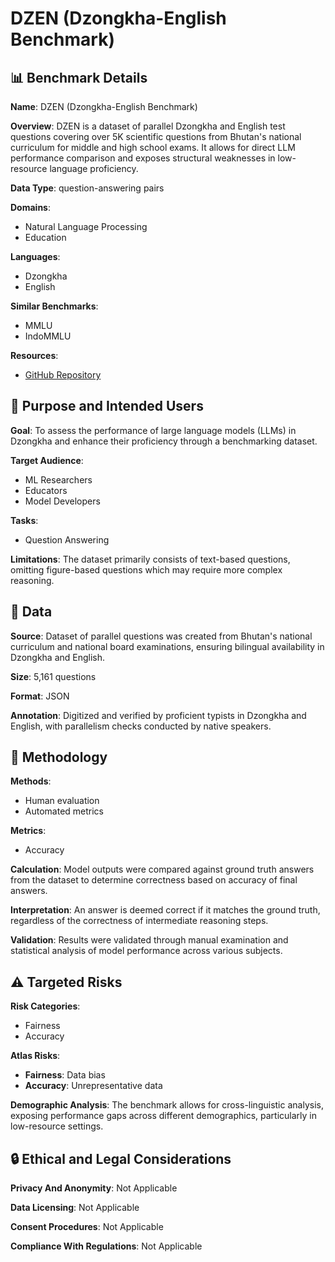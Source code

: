 # DZEN (Dzongkha-English Benchmark)

## 📊 Benchmark Details

**Name**: DZEN (Dzongkha-English Benchmark)

**Overview**: DZEN is a dataset of parallel Dzongkha and English test questions covering over 5K scientific questions from Bhutan's national curriculum for middle and high school exams. It allows for direct LLM performance comparison and exposes structural weaknesses in low-resource language proficiency.

**Data Type**: question-answering pairs

**Domains**:
- Natural Language Processing
- Education

**Languages**:
- Dzongkha
- English

**Similar Benchmarks**:
- MMLU
- IndoMMLU

**Resources**:
- [GitHub Repository](https://github.com/kraritt/llm_dzongkha_evaluation)

## 🎯 Purpose and Intended Users

**Goal**: To assess the performance of large language models (LLMs) in Dzongkha and enhance their proficiency through a benchmarking dataset.

**Target Audience**:
- ML Researchers
- Educators
- Model Developers

**Tasks**:
- Question Answering

**Limitations**: The dataset primarily consists of text-based questions, omitting figure-based questions which may require more complex reasoning.

## 💾 Data

**Source**: Dataset of parallel questions was created from Bhutan's national curriculum and national board examinations, ensuring bilingual availability in Dzongkha and English.

**Size**: 5,161 questions

**Format**: JSON

**Annotation**: Digitized and verified by proficient typists in Dzongkha and English, with parallelism checks conducted by native speakers.

## 🔬 Methodology

**Methods**:
- Human evaluation
- Automated metrics

**Metrics**:
- Accuracy

**Calculation**: Model outputs were compared against ground truth answers from the dataset to determine correctness based on accuracy of final answers.

**Interpretation**: An answer is deemed correct if it matches the ground truth, regardless of the correctness of intermediate reasoning steps.

**Validation**: Results were validated through manual examination and statistical analysis of model performance across various subjects.

## ⚠️ Targeted Risks

**Risk Categories**:
- Fairness
- Accuracy

**Atlas Risks**:
- **Fairness**: Data bias
- **Accuracy**: Unrepresentative data

**Demographic Analysis**: The benchmark allows for cross-linguistic analysis, exposing performance gaps across different demographics, particularly in low-resource settings.

## 🔒 Ethical and Legal Considerations

**Privacy And Anonymity**: Not Applicable

**Data Licensing**: Not Applicable

**Consent Procedures**: Not Applicable

**Compliance With Regulations**: Not Applicable
